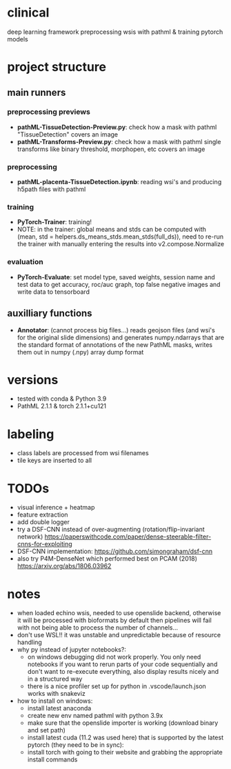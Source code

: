# clinical

deep learning framework preprocessing wsis with pathml &amp; training pytorch models

# project structure

## main runners


### preprocessing previews

- **pathML-TissueDetection-Preview.py**:    check how a mask with pathml "TissueDetection" covers an image
- **pathML-Transforms-Preview.py**:         check how a mask with pathml single transforms like binary threshold, morphopen, etc covers an image

### preprocessing 

- **pathML-placenta-TissueDetection.ipynb**: reading wsi's and producing h5path files with pathml

### training

- **PyTorch-Trainer**: training!
- NOTE: in the trainer: global means and stds can be computed with (mean, std = helpers.ds_means_stds.mean_stds(full_ds)), need to re-run the trainer with manually entering the results into v2.compose.Normalize

### evaluation

- **PyTorch-Evaluate**: set model type, saved weights, session name and test data to get accuracy, roc/auc graph, top false negative images and write data to tensorboard

## auxilliary functions

- **Annotator**: (cannot process big files...) reads geojson files (and wsi's for the original slide dimensions) and generates numpy.ndarrays that are the standard format of annotations of the new PathML masks, writes them out in numpy (.npy) array dump format

# versions

- tested with conda & Python 3.9
- PathML 2.1.1 & torch 2.1.1+cu121

# labeling

- class labels are processed from wsi filenames
- tile keys are inserted to all 

# TODOs

- visual inference + heatmap
- feature extraction
- add double logger
- try a DSF-CNN instead of over-augmenting (rotation/flip-invariant network) https://paperswithcode.com/paper/dense-steerable-filter-cnns-for-exploiting
- DSF-CNN implementation: https://github.com/simongraham/dsf-cnn
- also try P4M-DenseNet which performed best on PCAM (2018) https://arxiv.org/abs/1806.03962

# notes

- when loaded echino wsis, needed to use openslide backend, otherwise it will be processed with bioformats by default then pipelines will fail with not being able to process the number of channels...
- don't use WSL!! it was unstable and unpredictable because of resource handling
- why py instead of jupyter notebooks?: 
    - on windows debugging did not work properly. You only need notebooks if you want to rerun parts of your code sequentially and don't want to re-execute everything, also display results nicely and in a structured way
    - there is a nice profiler set up for python in .vscode/launch.json works with snakeviz
- how to install on windows: 
    - install latest anaconda
    - create new env named pathml with python 3.9x
    - make sure that the openslide importer is working (download binary and set path)
    - install latest cuda (11.2 was used here) that is supported by the latest pytorch (they need to be in sync):
    - install torch with going to their website and grabbing the appropriate install commands

